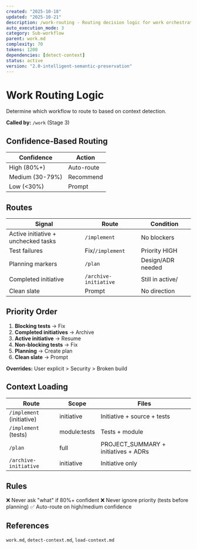 ```yaml
---
created: "2025-10-18"
updated: "2025-10-21"
description: /work-routing - Routing decision logic for work orchestration
auto_execution_mode: 3
category: Sub-workflow
parent: work.md
complexity: 70
tokens: 1200
dependencies: [detect-context]
status: active
version: "2.0-intelligent-semantic-preservation"
---
```


# Work Routing Logic

Determine which workflow to route to based on context detection.

**Called by:** `/work` (Stage 3)

## Confidence-Based Routing

| Confidence | Action |
|------------|--------|
| High (80%+) | Auto-route |
| Medium (30-79%) | Recommend |
| Low (<30%) | Prompt |

## Routes

| Signal | Route | Condition |
|--------|-------|-----------|
| Active initiative + unchecked tasks | `/implement` | No blockers |
| Test failures | Fix/`/implement` | Priority HIGH |
| Planning markers | `/plan` | Design/ADR needed |
| Completed initiative | `/archive-initiative` | Still in active/ |
| Clean slate | Prompt | No direction |

## Priority Order

1. **Blocking tests** → Fix
2. **Completed initiatives** → Archive
3. **Active initiative** → Resume
4. **Non-blocking tests** → Fix
5. **Planning** → Create plan
6. **Clean slate** → Prompt

**Overrides:** User explicit > Security > Broken build

## Context Loading

| Route | Scope | Files |
|-------|-------|-------|
| `/implement` (initiative) | initiative | Initiative + source + tests |
| `/implement` (tests) | module:tests | Tests + module |
| `/plan` | full | PROJECT_SUMMARY + initiatives + ADRs |
| `/archive-initiative` | initiative | Initiative only |

## Rules

❌ Never ask "what" if 80%+ confident
❌ Never ignore priority (tests before planning)
✅ Auto-route on high/medium confidence

## References

`work.md`, `detect-context.md`, `load-context.md`
